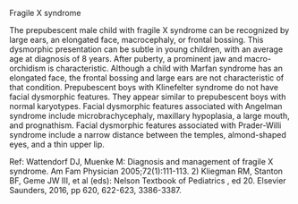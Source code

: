 Fragile X syndrome

The prepubescent male child with fragile X syndrome can be recognized by large ears, an elongated face, macrocephaly, or frontal bossing. This dysmorphic presentation can be subtle in young children, with an average age at diagnosis of 8 years. After puberty, a prominent jaw and macro-orchidism is characteristic. Although a child with Marfan syndrome has an elongated face, the frontal bossing and large ears are not characteristic of that condition. Prepubescent boys with Klinefelter syndrome do not have facial dysmorphic features. They appear similar to prepubescent boys with normal karyotypes. Facial dysmorphic features associated with Angelman syndrome include microbrachycephaly, maxillary hypoplasia, a large mouth, and prognathism. Facial dysmorphic features associated with Prader-Willi syndrome include a narrow distance between the temples, almond-shaped eyes, and a thin upper lip.

Ref: Wattendorf DJ, Muenke M: Diagnosis and management of fragile X syndrome.
Am Fam Physician 2005;72(1):111-113.  2) Kliegman RM, Stanton BF, Geme JW III, et al (eds): Nelson Textbook of Pediatrics , ed 20. Elsevier Saunders, 2016, pp 620, 622-623, 3386-3387.